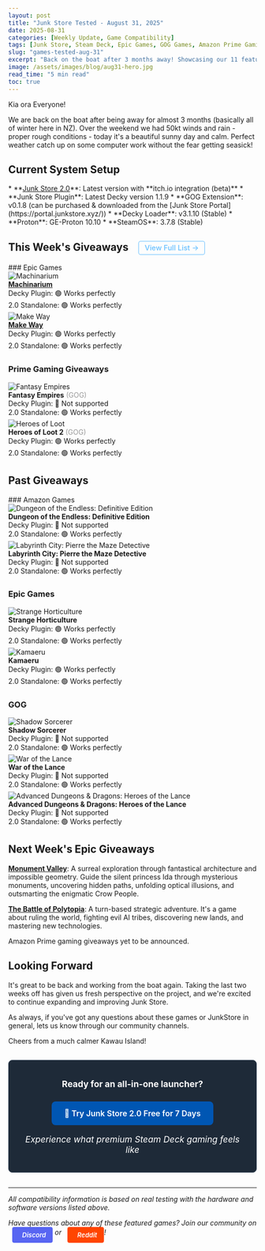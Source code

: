 ```yaml
---
layout: post
title: "Junk Store Tested - August 31, 2025"
date: 2025-08-31
categories: [Weekly Update, Game Compatibility]
tags: [Junk Store, Steam Deck, Epic Games, GOG Games, Amazon Prime Gaming, Game Mode, Non-Steam Games, Game Compatibility, Decky Plugin, DOSBox]
slug: "games-tested-aug-31"
excerpt: "Back on the boat after 3 months away! Showcasing our 11 featured games that work brilliantly on Steam Deck - from Epic's indie gems to GOG classics and Amazon surprises."
image: /assets/images/blog/aug31-hero.jpg
read_time: "5 min read"
toc: true
---
```


Kia ora Everyone! 

We are back on the boat after being away for almost 3 months (basically all of winter here in NZ). Over the weekend we had 50kt winds and rain - proper rough conditions - today it's a beautiful sunny day and calm. Perfect weather catch up on some computer work without the fear getting seasick!

<h2 style="text-align: left !important; margin-left: 0;">Current System Setup</h2>
* **<a href="/buy_now/">Junk Store 2.0</a>**: Latest version with **itch.io integration (beta)**
* **Junk Store Plugin**: Latest Decky version 1.1.9  
* **GOG Extension**: v0.1.8 (can be purchased & downloaded from the [Junk Store Portal](https://portal.junkstore.xyz/))
* **Decky Loader**: v3.1.10 (Stable)
* **Proton**: GE-Proton 10.10
* **SteamOS**: 3.7.8 (Stable)

<h2 style="text-align: left !important; margin-left: 0;">This Week's Giveaways <a href="/tested-games/" class="inline-games-cta-button">View Full List →</a></h2>
### Epic Games

<div class="game-entry">
  <img src="https://images.gog.com/c6bca2ad6e957c82422932faaf98f9f273976fc1b9acc30c33a347d85099b3e1.jpg?namespace=gamesdb" alt="Machinarium" class="game-thumbnail">
  <div class="game-details">
    <strong><a href="https://store.epicgames.com/en-US/p/machinarium-5e6c71" target="_blank">Machinarium</a></strong>
    <div class="compatibility-info">
      <div class="compatibility-line">Decky Plugin: 🟢 Works perfectly</div>
      <div class="compatibility-line">2.0 Standalone: 🟢 Works perfectly</div>
    </div>
  </div>
</div>

<div class="game-entry">
  <img src="https://images.gog.com/1e68c542d43427da6716a2cfc530a97024c9582ce11853f5fd67c617f028f140.jpg?namespace=gamesdb" alt="Make Way" class="game-thumbnail">
  <div class="game-details">
    <strong><a href="https://store.epicgames.com/en-US/p/make-way-bddf5f" target="_blank">Make Way</a></strong>
    <div class="compatibility-info">
      <div class="compatibility-line">Decky Plugin: 🟢 Works perfectly</div>
      <div class="compatibility-line">2.0 Standalone: 🟢 Works perfectly</div>
    </div>
  </div>
</div>

### Prime Gaming Giveaways

<div class="game-entry">
  <img src="https://images.gog.com/3231386d62f8187b649c5e42517b5d6bf6b789f0ca1e235d706a9b675ac274a3.jpg?namespace=gamesdb" alt="Fantasy Empires" class="game-thumbnail">
  <div class="game-details">
    <strong>Fantasy Empires</strong> <span style="color: #999;">(GOG)</span>
    <div class="compatibility-info">
      <div class="compatibility-line">Decky Plugin: 🔴 Not supported</div>
      <div class="compatibility-line">2.0 Standalone: 🟢 Works perfectly</div>
    </div>
  </div>
</div>

<div class="game-entry">
  <img src="https://images.gog.com/2e6ddbe2207a03033ac1e054e85ea47df071471275198f2ae08de1ccc2a21594.jpg?namespace=gamesdb" alt="Heroes of Loot" class="game-thumbnail">
  <div class="game-details">
    <strong>Heroes of Loot 2</strong> <span style="color: #999;">(GOG)</span>
    <div class="compatibility-info">
      <div class="compatibility-line">Decky Plugin: 🟢 Works perfectly</div>
      <div class="compatibility-line">2.0 Standalone: 🟢 Works perfectly</div>
    </div>
  </div>
</div>

<h2 style="text-align: left !important; margin-left: 0;">Past Giveaways</h2>
### Amazon Games

<div class="game-entry">
  <img src="https://images.gog.com/532c5d953dce14ea2623833bf97ecdda3e63599cb3103694753c3f3abb85e65b.jpg?namespace=gamesdb" alt="Dungeon of the Endless: Definitive Edition" class="game-thumbnail">
  <div class="game-details">
    <strong>Dungeon of the Endless: Definitive Edition</strong>
    <div class="compatibility-info">
      <div class="compatibility-line">Decky Plugin: 🔴 Not supported</div>
      <div class="compatibility-line">2.0 Standalone: 🟢 Works perfectly</div>
    </div>
  </div>
</div>

<div class="game-entry">
  <img src="https://images.gog.com/301995a20037fce69a676849409b579d54105ecda91a64e65942bbc27384e7af.jpg?namespace=gamesdb" alt="Labyrinth City: Pierre the Maze Detective" class="game-thumbnail">
  <div class="game-details">
    <strong>Labyrinth City: Pierre the Maze Detective</strong>
    <div class="compatibility-info">
      <div class="compatibility-line">Decky Plugin: 🔴 Not supported</div>
      <div class="compatibility-line">2.0 Standalone: 🟢 Works perfectly</div>
    </div>
  </div>
</div>

### Epic Games

<div class="game-entry">
  <img src="https://images.gog.com/9ef214fd189fdcd12ec9707ec516e21b896c3e039e0c6399091da8c4246c9506.jpg?namespace=gamesdb" alt="Strange Horticulture" class="game-thumbnail">
  <div class="game-details">
    <strong>Strange Horticulture</strong>
    <div class="compatibility-info">
      <div class="compatibility-line">Decky Plugin: 🟢 Works perfectly</div>
      <div class="compatibility-line">2.0 Standalone: 🟢 Works perfectly</div>
    </div>
  </div>
</div>

<div class="game-entry">
  <img src="https://images.gog.com/19a50bf51b1bbd5dc88499ecc8c54b894dcbf51f1a8adb9f0ad889f97a47c788.jpg?namespace=gamesdb" alt="Kamaeru" class="game-thumbnail">
  <div class="game-details">
    <strong>Kamaeru</strong>
    <div class="compatibility-info">
      <div class="compatibility-line">Decky Plugin: 🟢 Works perfectly</div>
      <div class="compatibility-line">2.0 Standalone: 🟢 Works perfectly</div>
    </div>
  </div>
</div>

### GOG

<div class="game-entry">
  <img src="https://images.gog.com/d074ec00ebbc412abc9f6dc1666ccfc22a864f9cbe64ca20803a6a08469b9377.jpg?namespace=gamesdb" alt="Shadow Sorcerer" class="game-thumbnail">
  <div class="game-details">
    <strong>Shadow Sorcerer</strong>
    <div class="compatibility-info">
      <div class="compatibility-line">Decky Plugin: 🔴 Not supported</div>
      <div class="compatibility-line">2.0 Standalone: 🟢 Works perfectly</div>
    </div>
  </div>
</div>

<div class="game-entry">
  <img src="https://images.gog.com/bd17b3a723a89c74dfeebaebad6d8b3ff969cfacb772ebb19646d8e5f8cfabb3.jpg?namespace=gamesdb" alt="War of the Lance" class="game-thumbnail">
  <div class="game-details">
    <strong>War of the Lance</strong>
    <div class="compatibility-info">
      <div class="compatibility-line">Decky Plugin: 🔴 Not supported</div>
      <div class="compatibility-line">2.0 Standalone: 🟢 Works perfectly</div>
    </div>
  </div>
</div>

<div class="game-entry">
  <img src="https://images.gog.com/9117dee5ff36ea6876f33cf2594e0a40a01a8689fa12605777c723fe50f938f5.jpg?namespace=gamesdb" alt="Advanced Dungeons & Dragons: Heroes of the Lance" class="game-thumbnail">
  <div class="game-details">
    <strong>Advanced Dungeons & Dragons: Heroes of the Lance</strong>
    <div class="compatibility-info">
      <div class="compatibility-line">Decky Plugin: 🔴 Not supported</div>
      <div class="compatibility-line">2.0 Standalone: 🟢 Works perfectly</div>
    </div>
  </div>
</div>

<h2 style="text-align: left !important; margin-left: 0;">Next Week's Epic Giveaways</h2>

**<a href="https://store.epicgames.com/en-US/p/monument-valley-1d99d3" target="_blank">Monument Valley</a>**: A surreal exploration through fantastical architecture and impossible geometry. Guide the silent princess Ida through mysterious monuments, uncovering hidden paths, unfolding optical illusions, and outsmarting the enigmatic Crow People.

**<a href="https://store.epicgames.com/en-US/p/the-battle-of-polytopia-12fed6" target="_blank">The Battle of Polytopia</a>**: A turn-based strategic adventure. It's a game about ruling the world, fighting evil AI tribes, discovering new lands, and mastering new technologies.

Amazon Prime gaming giveaways yet to be announced.

<h2 style="text-align: left !important; margin-left: 0;">Looking Forward</h2>

It's great to be back and working from the boat again. Taking the last two weeks off has given us fresh perspective on the project, and we're excited to continue expanding and improving Junk Store.

As always, if you've got any questions about these games or JunkStore in general, lets us know through our community channels. 

Cheers from a much calmer Kawau Island!

<div class="inline-blog-cta">
  <p><strong>Ready for an all-in-one launcher?</strong></p>
  <a href="/buy_now/" class="inline-blog-cta-button">
    🚀 Try Junk Store 2.0 Free for 7 Days
  </a>
  <p class="inline-cta-subtext">Experience what premium Steam Deck gaming feels like</p>
</div>

---

*All compatibility information is based on real testing with the hardware and software versions listed above.*

*Have questions about any of these featured games? Join our community on <a href="https://discord.gg/6mRUhR6Teh" target="_blank" rel="noopener" class="community-btn discord-btn"><i class="fab fa-discord" style="margin-right: 6px;"></i>Discord</a> or <a href="https://www.reddit.com/r/JunkStore" target="_blank" rel="noopener" class="community-btn reddit-btn"><i class="fab fa-reddit" style="margin-right: 6px;"></i>Reddit</a>!*

<style>
.community-btn {
  display: inline-flex;
  align-items: center;
  padding: 6px 12px;
  border-radius: 4px;
  text-decoration: none;
  font-weight: 600;
  font-size: 13px;
  transition: all 0.2s ease;
  border: 2px solid transparent;
  margin-left: 8px;
  color: white !important;
}

.discord-btn {
  background: #5865f2;
}

.reddit-btn {
  background: #ff4500;
}

.community-btn:hover {
  transform: translateY(-1px);
  box-shadow: 0 4px 12px rgba(0, 0, 0, 0.3);
  text-decoration: none;
  color: white !important;
  opacity: 0.9;
}

/* Inline games CTA button next to heading */
.inline-games-cta-button {
  display: inline-block;
  background: transparent;
  color: #66bfff !important;
  padding: 4px 12px;
  border-radius: 4px;
  text-decoration: none;
  font-weight: 500;
  font-size: 0.7em;
  transition: all 0.3s ease;
  border: 1px solid #66bfff;
  margin-left: 15px;
  vertical-align: middle;
}

.inline-games-cta-button:hover,
.inline-games-cta-button:visited,
.inline-games-cta-button:visited:hover {
  background: #66bfff;
  color: #fff !important;
  transform: translateY(-1px);
  box-shadow: 0 2px 8px rgba(102, 191, 255, 0.3);
  text-decoration: none;
}

.inline-blog-cta {
  text-align: center;
  background: #1e2a38;
  border-radius: 8px;
  padding: 20px;
  margin: 30px 0;
  border: 1px solid #3a4a5c;
}

.inline-blog-cta p {
  margin-bottom: 15px;
  color: #fff;
  font-size: 1.1rem;
}

.inline-blog-cta-button {
  display: inline-block;
  background: #0056b3;
  color: #fff !important;
  padding: 12px 24px;
  border-radius: 8px;
  text-decoration: none;
  font-weight: 600;
  font-size: 1rem;
  transition: all 0.3s ease;
  margin: 10px 0;
  border: 2px solid #0056b3;
}

.inline-blog-cta-button:hover,
.inline-blog-cta-button:visited,
.inline-blog-cta-button:visited:hover {
  background: #004494;
  border-color: #004494;
  color: #fff !important;
  transform: translateY(-2px);
  box-shadow: 0 4px 15px rgba(0, 86, 179, 0.4);
  text-decoration: none;
}

.inline-cta-subtext {
  margin-top: 8px;
  color: #cceeff;
  font-size: 0.9rem;
  font-style: italic;
}
</style>